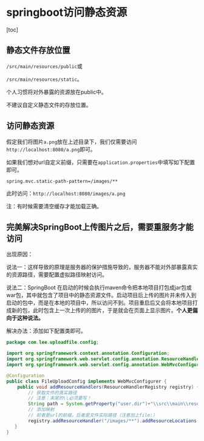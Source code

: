 # springboot访问静态资源

[toc]



## 静态文件存放位置

`/src/main/resources/public`或

`/src/main/resources/static`。

个人习惯将对外暴露的资源放在public中。

不建议自定义静态文件的存放位置。



## 访问静态资源

假定我们将图片`a.png`放在上述目录下，我们仅需要访问`http://localhost:8080/a.png`即可。

如果我们想对url自定义前缀，只需要在`application.properties`中填写如下配置即可。

```properties
spring.mvc.static-path-pattern=/images/**
```

此时访问：`http://localhost:8080/images/a.png`

注：有时候需要清空缓存才能加载正确。



## 完美解决SpringBoot上传图片之后，需要重服务才能访问

出现原因：

说法一：这样导致的原理是服务器的保护措施导致的，服务器不能对外部暴露真实的资源路径，需要配置虚拟路径映射访问。

说法二：SpringBoot 在启动的时候会执行maven命令把本地项目打包成jar包或war包，其中就包含了项目中的静态资源文件。启动项目后上传的图片并未传入到启动的包中，而是在本地的项目中，所以访问不到。项目重启后又会将本地项目打成新的包，此时包含上一次上传的的图片，于是就会在页面上显示图片。**个人更偏向于这种说法。**



解决办法：添加如下配置类即可。

```java
package com.lee.uploadfile.config;

import org.springframework.context.annotation.Configuration;
import org.springframework.web.servlet.config.annotation.ResourceHandlerRegistry;
import org.springframework.web.servlet.config.annotation.WebMvcConfigurer;

@Configuration
public class FileUploadConfig implements WebMvcConfigurer {
    public void addResourceHandlers(ResourceHandlerRegistry registry) {
        // 获取文件的真实路径
        // 注意：末尾的\\必须要写！
        String path = System.getProperty("user.dir")+"\\src\\main\\resources\\public\\";
        // 添加映射
        // 前者是url的前缀，后者是文件实际路径（注意加上file:）
        registry.addResourceHandler("/images/**").addResourceLocations("file:" + path);
   }
}
```


